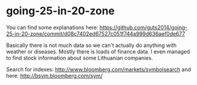 going-25-in-20-zone
===================

You can find some explanations here: https://github.com/guts2014/going-25-in-20-zone/commit/d08c7402ed67527c051f744a999d636aef0de677

Basically there is not much data so we can't actually do anything with weather or diseases. Mostly there is loads of finance data. I even managed to find stock information about some Lithuanian companies. 

Search for indexes: http://www.bloomberg.com/markets/symbolsearch and here: http://bsym.bloomberg.com/sym/
